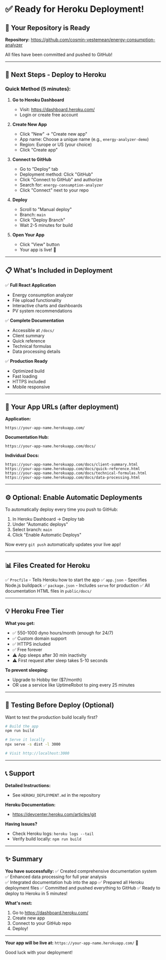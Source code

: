 # ✅ Ready for Heroku Deployment!

## 🎉 Your Repository is Ready

**Repository:** https://github.com/cosmin-vestemean/energy-consumption-analyzer

All files have been committed and pushed to GitHub!

---

## 🚀 Next Steps - Deploy to Heroku

### Quick Method (5 minutes):

1. **Go to Heroku Dashboard**
   - Visit: https://dashboard.heroku.com/
   - Login or create free account

2. **Create New App**
   - Click "New" → "Create new app"
   - App name: Choose a unique name (e.g., `energy-analyzer-demo`)
   - Region: Europe or US (your choice)
   - Click "Create app"

3. **Connect to GitHub**
   - Go to "Deploy" tab
   - Deployment method: Click "GitHub"
   - Click "Connect to GitHub" and authorize
   - Search for: `energy-consumption-analyzer`
   - Click "Connect" next to your repo

4. **Deploy**
   - Scroll to "Manual deploy"
   - Branch: `main`
   - Click "Deploy Branch"
   - Wait 2-5 minutes for build

5. **Open Your App**
   - Click "View" button
   - Your app is live! 🎉

---

## 📋 What's Included in Deployment

✅ **Full React Application**
- Energy consumption analyzer
- File upload functionality
- Interactive charts and dashboards
- PV system recommendations

✅ **Complete Documentation**
- Accessible at `/docs/`
- Client summary
- Quick reference
- Technical formulas
- Data processing details

✅ **Production Ready**
- Optimized build
- Fast loading
- HTTPS included
- Mobile responsive

---

## 🔗 Your App URLs (after deployment)

**Application:**
```
https://your-app-name.herokuapp.com/
```

**Documentation Hub:**
```
https://your-app-name.herokuapp.com/docs/
```

**Individual Docs:**
```
https://your-app-name.herokuapp.com/docs/client-summary.html
https://your-app-name.herokuapp.com/docs/quick-reference.html
https://your-app-name.herokuapp.com/docs/technical-formulas.html
https://your-app-name.herokuapp.com/docs/data-processing.html
```

---

## ⚙️ Optional: Enable Automatic Deployments

To automatically deploy every time you push to GitHub:

1. In Heroku Dashboard → Deploy tab
2. Under "Automatic deploys"
3. Select branch: `main`
4. Click "Enable Automatic Deploys"

Now every `git push` automatically updates your live app!

---

## 📊 Files Created for Heroku

✅ `Procfile` - Tells Heroku how to start the app
✅ `app.json` - Specifies Node.js buildpack
✅ `package.json` - Includes `serve` for production
✅ All documentation HTML files in `public/docs/`

---

## 💡 Heroku Free Tier

**What you get:**
- ✅ 550-1000 dyno hours/month (enough for 24/7)
- ✅ Custom domain support
- ✅ HTTPS included
- ✅ Free forever
- ⚠️ App sleeps after 30 min inactivity
- ⚠️ First request after sleep takes 5-10 seconds

**To prevent sleeping:**
- Upgrade to Hobby tier ($7/month)
- OR use a service like UptimeRobot to ping every 25 minutes

---

## 🧪 Testing Before Deploy (Optional)

Want to test the production build locally first?

```bash
# Build the app
npm run build

# Serve it locally
npx serve -s dist -l 3000

# Visit http://localhost:3000
```

---

## 📞 Support

**Detailed Instructions:**
- See `HEROKU_DEPLOYMENT.md` in the repository

**Heroku Documentation:**
- https://devcenter.heroku.com/articles/git

**Having Issues?**
- Check Heroku logs: `heroku logs --tail`
- Verify build locally: `npm run build`

---

## ✨ Summary

**You have successfully:**
✅ Created comprehensive documentation system
✅ Enhanced data processing for full year analysis  
✅ Integrated documentation hub into the app
✅ Prepared all Heroku deployment files
✅ Committed and pushed everything to GitHub
✅ Ready to deploy to Heroku in 5 minutes!

**What's next:**
1. Go to https://dashboard.heroku.com/
2. Create new app
3. Connect to your GitHub repo
4. Deploy!

---

**Your app will be live at:** `https://your-app-name.herokuapp.com/` 🚀

Good luck with your deployment!
